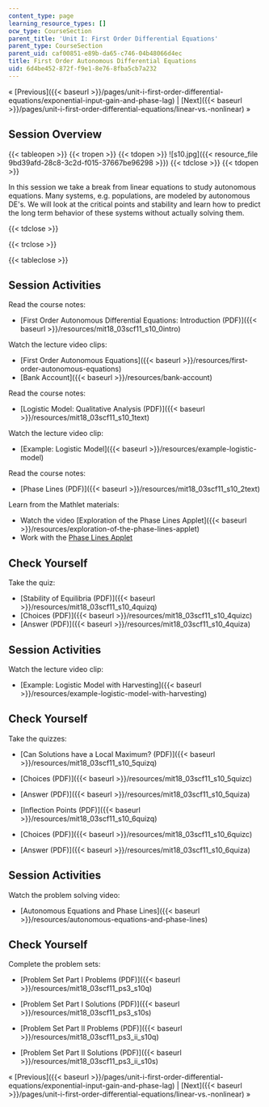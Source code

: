 ```yaml
---
content_type: page
learning_resource_types: []
ocw_type: CourseSection
parent_title: 'Unit I: First Order Differential Equations'
parent_type: CourseSection
parent_uid: caf00851-e89b-da65-c746-04b48066d4ec
title: First Order Autonomous Differential Equations
uid: 6d4be452-872f-f9e1-8e76-8fba5cb7a232
---
```


« [Previous]({{< baseurl >}}/pages/unit-i-first-order-differential-equations/exponential-input-gain-and-phase-lag) | [Next]({{< baseurl >}}/pages/unit-i-first-order-differential-equations/linear-vs.-nonlinear) »

Session Overview
----------------

{{< tableopen >}}
{{< tropen >}}
{{< tdopen >}}
![s10.jpg]({{< resource_file 9bd39afd-28c8-3c2d-f015-37667be96298 >}})
{{< tdclose >}}
{{< tdopen >}}


In this session we take a break from linear equations to study autonomous equations. Many systems, e.g. populations, are modeled by autonomous DE's. We will look at the critical points and stability and learn how to predict the long term behavior of these systems without actually solving them.


{{< tdclose >}}

{{< trclose >}}

{{< tableclose >}}

Session Activities
------------------

Read the course notes:

*   [First Order Autonomous Differential Equations: Introduction (PDF)]({{< baseurl >}}/resources/mit18_03scf11_s10_0intro)

Watch the lecture video clips:

*   [First Order Autonomous Equations]({{< baseurl >}}/resources/first-order-autonomous-equations)
*   [Bank Account]({{< baseurl >}}/resources/bank-account)

Read the course notes:

*   [Logistic Model: Qualitative Analysis (PDF)]({{< baseurl >}}/resources/mit18_03scf11_s10_1text)

Watch the lecture video clip:

*   [Example: Logistic Model]({{< baseurl >}}/resources/example-logistic-model)

Read the course notes:

*   [Phase Lines (PDF)]({{< baseurl >}}/resources/mit18_03scf11_s10_2text)

Learn from the Mathlet materials:

*   Watch the video [Exploration of the Phase Lines Applet]({{< baseurl >}}/resources/exploration-of-the-phase-lines-applet)
*   Work with the [Phase Lines Applet](/ans7870/18/18.03SC/phaseLines.html "Open in a new window.")

Check Yourself
--------------

Take the quiz:

*   [Stability of Equilibria (PDF)]({{< baseurl >}}/resources/mit18_03scf11_s10_4quizq)
*   [Choices (PDF)]({{< baseurl >}}/resources/mit18_03scf11_s10_4quizc)
*   [Answer (PDF)]({{< baseurl >}}/resources/mit18_03scf11_s10_4quiza)

Session Activities
------------------

Watch the lecture video clip:

*   [Example: Logistic Model with Harvesting]({{< baseurl >}}/resources/example-logistic-model-with-harvesting)

Check Yourself
--------------

Take the quizzes:

*   [Can Solutions have a Local Maximum? (PDF)]({{< baseurl >}}/resources/mit18_03scf11_s10_5quizq)
*   [Choices (PDF)]({{< baseurl >}}/resources/mit18_03scf11_s10_5quizc)
*   [Answer (PDF)]({{< baseurl >}}/resources/mit18_03scf11_s10_5quiza)
  
*   [Inflection Points (PDF)]({{< baseurl >}}/resources/mit18_03scf11_s10_6quizq)
*   [Choices (PDF)]({{< baseurl >}}/resources/mit18_03scf11_s10_6quizc)
*   [Answer (PDF)]({{< baseurl >}}/resources/mit18_03scf11_s10_6quiza)

Session Activities
------------------

Watch the problem solving video:

*   [Autonomous Equations and Phase Lines]({{< baseurl >}}/resources/autonomous-equations-and-phase-lines)

Check Yourself
--------------

Complete the problem sets:

*   [Problem Set Part I Problems (PDF)]({{< baseurl >}}/resources/mit18_03scf11_ps3_s10q)
*   [Problem Set Part I Solutions (PDF)]({{< baseurl >}}/resources/mit18_03scf11_ps3_s10s)
  
*   [Problem Set Part II Problems (PDF)]({{< baseurl >}}/resources/mit18_03scf11_ps3_ii_s10q)
*   [Problem Set Part II Solutions (PDF)]({{< baseurl >}}/resources/mit18_03scf11_ps3_ii_s10s)

« [Previous]({{< baseurl >}}/pages/unit-i-first-order-differential-equations/exponential-input-gain-and-phase-lag) | [Next]({{< baseurl >}}/pages/unit-i-first-order-differential-equations/linear-vs.-nonlinear) »